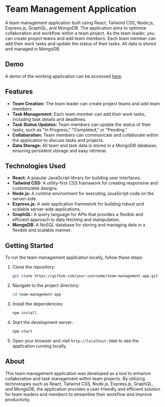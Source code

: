 # Team Management Application

A team management application built using React, Tailwind CSS, Node.js, Express.js, GraphQL, and MongoDB. The application aims to optimize collaboration and workflow within a team project. As the team leader, you can create project teams and add team members. Each team member can add their work tasks and update the status of their tasks. All data is stored and managed in MongoDB.

## Demo

A demo of the working application can be accessed [here](https://drive.google.com/file/d/1MXPbdlk3A-O1i7catwRouj3Ant7SBqY3/view?usp=share_link).

## Features

- **Team Creation:** The team leader can create project teams and add team members.
- **Task Management:** Each team member can add their work tasks, including task details and deadlines.
- **Task Status Updates:** Team members can update the status of their tasks, such as "In Progress," "Completed," or "Pending."
- **Collaboration:** Team members can communicate and collaborate within the application to discuss tasks and projects.
- **Data Storage:** All team and task data is stored in a MongoDB database, ensuring persistent storage and easy retrieval.

## Technologies Used

- **React:** A popular JavaScript library for building user interfaces.
- **Tailwind CSS:** A utility-first CSS framework for creating responsive and customizable designs.
- **Node.js:** A runtime environment for executing JavaScript code on the server-side.
- **Express.js:** A web application framework for building robust and scalable server-side applications.
- **GraphQL:** A query language for APIs that provides a flexible and efficient approach to data fetching and manipulation.
- **MongoDB:** A NoSQL database for storing and managing data in a flexible and scalable manner.

## Getting Started

To run the team management application locally, follow these steps:

1. Clone the repository:
   ```bash
   git clone https://github.com/your-username/team-management-app.git
   ```
2. Navigate to the project directory:
   ```bash
   cd team-management-app
   ```
3. Install the dependencies:
   ```bash
   npm install
   ```
4. Start the development server:
   ```bash
   npm start
   ```
5. Open your browser and visit `http://localhost:3000` to see the application running locally.

## About

This team management application was developed as a tool to enhance collaboration and task management within team projects. By utilizing technologies such as React, Tailwind CSS, Node.js, Express.js, GraphQL, and MongoDB, the application provides a user-friendly and efficient solution for team leaders and members to streamline their workflow and improve productivity.
